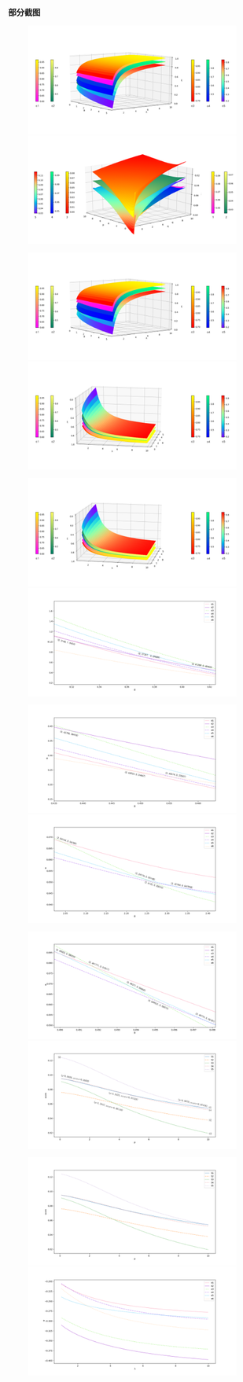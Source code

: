 ### 部分截图

<figure class="half">
  <img src="000.png">
  <img src="001.png">
</figure>

<figure class="half">
  <img src="002.png">
  <img src="003.png">
</figure>

<figure class="half">
  <img src="003.png">
  <img src="004.png">
</figure>

<figure class="half">
  <img src="005.png">
  <img src="006.png">
</figure>

<figure class="half">
  <img src="007.png">
  <img src="008.png">
</figure>

<figure class="half">
  <img src="009.png">
  <img src="010.png">
</figure>
